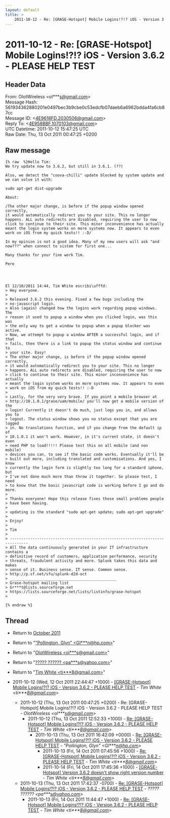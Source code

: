 ```yaml
---
layout: default
title: >
    2011-10-12 - Re: [GRASE-Hotspot] Mobile Logins!?!? iOS - Version 3.6.2 - PLEASE HELP TEST
---
```


# 2011-10-12 - Re: [GRASE-Hotspot] Mobile Logins!?!? iOS - Version 3.6.2 - PLEASE HELP TEST

## Header Data

From: OlotWireless \<ol***s@gmail.com\><br>
Message Hash: 561934362880201e0497bec3b9cbe0c53edcfb07daeb6a6962bdda4fa6cb87cc<br>
Message ID: \<4E9618FD.2030506@gmail.com\><br>
Reply To: \<4E958BBF.1070103@gmail.com\><br>
UTC Datetime: 2011-10-12 15:47:25 UTC<br>
Raw Date: Thu, 13 Oct 2011 00:47:25 +0200<br>

## Raw message

```
{% raw  %}Hello Tim:
We try update now to 3.6.2, but still in 3.6.1. (??)

Also, we detect the "coova-chilli" update blocked by system update and 
we can solve it with:

sudo apt-get dist-upgrade

About:

/The other major change, is before if the popup window opened correctly,
it would automatically redirect you to your site. This no longer
happens. ALL auto redirects are disabled, requiring the user to now
click to continue to their site. This minor inconvenience has actually
meant the login system works on more systems now. It appears to even
work on iOS from my quick tests!! :-D/

In my opinion is not a good idea. Many of my new users will ask "and 
now???" when connect to sistem for first one...

Many thanks for your fine work Tim.

Pere




El 12/10/2011 14:44, Tim White escribi\ufffd:
> Hey everyone.
>
> Released 3.6.2 this evening. Fixed a few bugs including the
> no-javascript login.
> Also (again) changed how the logins work regarding popup windows. The
> reason it used to popup a window when you clicked login, was this was
> the only way to get a window to popup when a popup blocker was active.
> Now, we attempt to popup a window AFTER a successful login, and if that
> fails, then there is a link to popup the status window and continue to
> your site. Easy!
> The other major change, is before if the popup window opened correctly,
> it would automatically redirect you to your site. This no longer
> happens. ALL auto redirects are disabled, requiring the user to now
> click to continue to their site. This minor inconvenience has actually
> meant the login system works on more systems now. It appears to even
> work on iOS from my quick tests!! :-D
>
> Lastly, for the very very brave. If you point a mobile browser at
> http://10.1.0.1/grase/uam/mobile/ you'll now get a mobile version of the
> login! Currently it doesn't do much, just logs you in, and allows you to
> logout. The status window shows you no status except that you are logged
> in. No translations function, and if you change from the default ip of
> 10.1.0.1 it won't work. However, in it's current state, it doesn't even
> need PHP to load!!!!! Please test this on all mobile (and non mobile)
> devices you can, to see if the basic code works. Eventually it'll be
> built out more, including translated and customisations. And yes, I know
> currently the login form is slightly too long for a standard iphone, but
> I've not done much more than throw it together. So please test, I need
> to know that the basic javascript code is working before I go and do more.
>
> Thanks everyone! Hope this release fixes those small problems people
> have been having.
>
> updating is the standard "sudo apt-get update; sudo apt-get upgrade"
>
> Enjoy!
>
> Tim
>
> ------------------------------------------------------------------------------
> All the data continuously generated in your IT infrastructure contains a
> definitive record of customers, application performance, security
> threats, fraudulent activity and more. Splunk takes this data and makes
> sense of it. Business sense. IT sense. Common sense.
> http://p.sf.net/sfu/splunk-d2d-oct
> _______________________________________________
> Grase-hotspot mailing list
> Gr***t@lists.sourceforge.net
> https://lists.sourceforge.net/lists/listinfo/grase-hotspot
>

{% endraw %}
```

## Thread

+ Return to [October 2011](/archive/2011/10)

+ Return to "["Pollington, Glyn" <Gl***n<span>@</span>hp.com>](/authors/gl___n_at_hp_com)"
+ Return to "[OlotWireless <ol***s<span>@</span>gmail.com>](/authors/ol___s_at_gmail_com)"
+ Return to "[????? ?????? <pa***s<span>@</span>yahoo.com>](/authors/pa___s_at_yahoo_com)"
+ Return to "[Tim White <ti***8<span>@</span>gmail.com>](/authors/ti___8_at_gmail_com)"

+ 2011-10-12 (Wed, 12 Oct 2011 22:44:47 +1000) - [[GRASE-Hotspot] Mobile Logins!?!? iOS - Version 3.6.2 - PLEASE HELP	TEST](/archive/2011/10/e208cd9509d7ebc9b4e9add050c087f8bb532900fab9a622f92a7e1001f23dd3) - _Tim White \<ti***8@gmail.com\>_
  + 2011-10-12 (Thu, 13 Oct 2011 00:47:25 +0200) - Re: [GRASE-Hotspot] Mobile Logins!?!? iOS - Version 3.6.2 - PLEASE HELP TEST - _OlotWireless \<ol***s@gmail.com\>_
    + 2011-10-12 (Thu, 13 Oct 2011 12:52:33 +1000) - [Re: [GRASE-Hotspot] Mobile Logins!?!? iOS - Version 3.6.2 - PLEASE HELP TEST](/archive/2011/10/a8a4577fa4b421bf20827c1729319220dd0c1f0389c99701e890c75fe2c908da) - _Tim White \<ti***8@gmail.com\>_
      + 2011-10-13 (Thu, 13 Oct 2011 16:42:09 +0000) - [Re: [GRASE-Hotspot] Mobile Logins!?!? iOS - Version 3.6.2 - PLEASE HELP TEST](/archive/2011/10/d1bb43203f44112369b2c73a936003be8854624f8a0f24f15bea671282b6f42b) - _"Pollington, Glyn" \<Gl***n@hp.com\>_
        + 2011-10-13 (Fri, 14 Oct 2011 07:45:56 +1000) - [Re: [GRASE-Hotspot] Mobile Logins!?!? iOS - Version 3.6.2 - PLEASE HELP TEST](/archive/2011/10/1056be04c3f4140434ce410b2f6c7d7f8ebe62151574ca1dd073c37ccb97364e) - _Tim White \<ti***8@gmail.com\>_
        + 2011-10-14 (Fri, 14 Oct 2011 17:45:36 +1000) - [[GRASE-Hotspot] Version 3.6.2 doesn't show right version number](/archive/2011/10/53cde867ffc5df2b4dc278c07f030008dfda1912f433e646499cbf188de05321) - _Tim White \<ti***8@gmail.com\>_
  + 2011-10-13 (Thu, 13 Oct 2011 17:42:37 -0700) - [Re: [GRASE-Hotspot] Mobile Logins!?!? iOS - Version 3.6.2 - PLEASE	HELP TEST](/archive/2011/10/5950a4365f88a8a52b74dcd4f41fb8b2b1af7c0bf48d4490a68bbdba812cb1dc) - _????? ?????? \<pa***s@yahoo.com\>_
    + 2011-10-13 (Fri, 14 Oct 2011 11:44:47 +1000) - [Re: [GRASE-Hotspot] Mobile Logins!?!? iOS - Version 3.6.2 - PLEASE HELP TEST](/archive/2011/10/c4c5e131361d01d649de9985531805590b5330e1e39ff3a58c0f32574e17d42c) - _Tim White \<ti***8@gmail.com\>_

